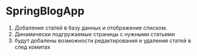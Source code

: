 # SpringBlogApp
1. Добаление статей в базу данных и отображение списком.
2. Динамически подгружаемые страницы с нужными статьями
3. будут добалены возможности редактирования и удаления статей в след комитах
